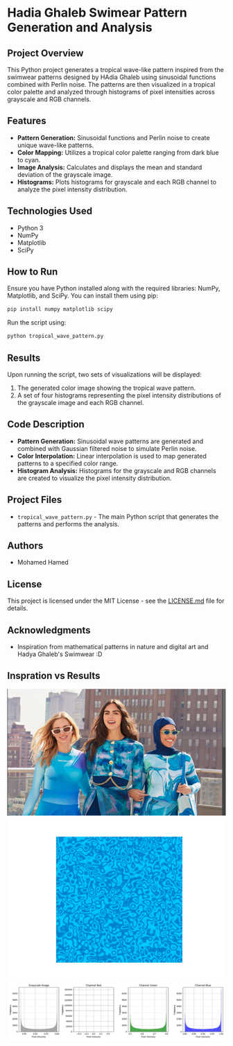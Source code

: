 
# Hadia Ghaleb Swimear Pattern Generation and Analysis

## Project Overview
This Python project generates a tropical wave-like pattern inspired from the swimwear patterns designed by HAdia Ghaleb using sinusoidal functions combined with Perlin noise. The patterns are then visualized in a tropical color palette and analyzed through histograms of pixel intensities across grayscale and RGB channels.

## Features
- **Pattern Generation:** Sinusoidal functions and Perlin noise to create unique wave-like patterns.
- **Color Mapping:** Utilizes a tropical color palette ranging from dark blue to cyan.
- **Image Analysis:** Calculates and displays the mean and standard deviation of the grayscale image.
- **Histograms:** Plots histograms for grayscale and each RGB channel to analyze the pixel intensity distribution.

## Technologies Used
- Python 3
- NumPy
- Matplotlib
- SciPy

## How to Run
Ensure you have Python installed along with the required libraries: NumPy, Matplotlib, and SciPy. You can install them using pip:

```bash
pip install numpy matplotlib scipy
```

Run the script using:
```bash
python tropical_wave_pattern.py
```

## Results
Upon running the script, two sets of visualizations will be displayed:
1. The generated color image showing the tropical wave pattern.
2. A set of four histograms representing the pixel intensity distributions of the grayscale image and each RGB channel.

## Code Description
- **Pattern Generation:** Sinusoidal wave patterns are generated and combined with Gaussian filtered noise to simulate Perlin noise.
- **Color Interpolation:** Linear interpolation is used to map generated patterns to a specified color range.
- **Histogram Analysis:** Histograms for the grayscale and RGB channels are created to visualize the pixel intensity distribution.

## Project Files
- `tropical_wave_pattern.py` - The main Python script that generates the patterns and performs the analysis.

## Authors
- Mohamed Hamed 

## License
This project is licensed under the MIT License - see the [LICENSE.md](LICENSE) file for details.

## Acknowledgments
- Inspiration from mathematical patterns in nature and digital art and Hadya Ghaleb's Swimwear :D

## Inspration vs Results
![Tropical Wave Pattern](images/assets/inspiration.png)
![Tropical Wave Pattern](images/results/tropical_wave_pattern.png)
![Histograms](images/results/histograms.png)



